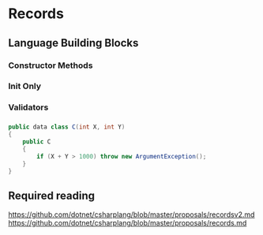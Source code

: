 # Records 

## Language Building Blocks

### Constructor Methods

### Init Only

### Validators

### 

```cs
public data class C(int X, int Y)
{
    public C
    {
        if (X + Y > 1000) throw new ArgumentException();
    }
}
```

## Required reading
https://github.com/dotnet/csharplang/blob/master/proposals/recordsv2.md
https://github.com/dotnet/csharplang/blob/master/proposals/records.md